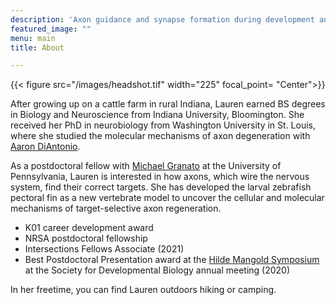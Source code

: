 ```yaml
---
description: 'Axon guidance and synapse formation during development and regeneration'
featured_image: ""
menu: main
title: About

---
```

{{< figure src="/images/headshot.tif" width="225" focal_point= "Center">}}

After growing up on a cattle farm in rural Indiana, Lauren earned BS degrees in Biology and Neuroscience from Indiana University, Bloomington. She received her PhD in neurobiology from Washington University in St. Louis, where she studied the molecular mechanisms of axon degeneration with [Aaron DiAntonio](https://sites.wustl.edu/diantonio/). 

As a postdoctoral fellow with [Michael Granato](https://www.med.upenn.edu/granato/) at the University of Pennsylvania, Lauren is interested in how axons, which wire the nervous system, find their correct targets. She has developed the larval zebrafish pectoral fin as a new vertebrate model to uncover the cellular and molecular mechanisms of target-selective axon regeneration. 

* K01 career development award
* NRSA postdoctoral fellowship
* Intersections Fellows Associate (2021)
* Best Postdoctoral Presentation award at the [Hilde Mangold Symposium](https://www.sdbonline.org/hilde_mangold_symposium) at the Society for Developmental Biology annual meeting (2020)


In her freetime, you can find Lauren outdoors hiking or camping. 
